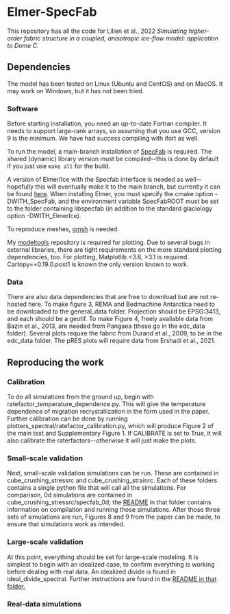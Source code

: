 # Elmer-SpecFab

This repository has all the code for Lilien et al., 2022 *Simulating higher-order fabric structure in a coupled, anisotropic ice-flow model: application to Dome C*.

## Dependencies
The model has been tested on Linux (Ubuntu and CentOS) and on MacOS. It may work on Windows, but it has not been tried.

### Software
Before starting installation, you need an up-to-date Fortran compiler. It needs to support large-rank arrays, so assuming that you use GCC, version 9 is the minimum. We have had success compiling with ifort as well.

To run the model, a main-branch installation of [SpecFab](https://github.com/nicholasmr/specfab) is required. The shared (dynamic) library version must be compiled--this is done by default if you just use `make all` for the build.

A version of Elmer/Ice with the Specfab interface is needed as well--hopefully this will eventually make it to the main branch, but currently it can be found [here](https://github.com/dlilien/elmerfem/tree/spectral). When installing Elmer, you must specify the cmake option -DWITH_SpecFab, and the environment variable SpecFabROOT must be set to the folder containing libspecfab (in addition to the standard glaciology option -DWITH_ElmerIce).

To reproduce meshes, [gmsh](https://gmsh.info) is needed.

My [modeltools](https://github.com/dlilien/modeltools) repository is required for plotting.
Due to several bugs in external libraries, there are tight requirements on the more standard plotting dependencies, too.
For plotting, Matplotlib <3.6, >3.1 is required.
Cartopy==0.19.0.post1 is known the only version known to work.

### Data
There are also data dependencies that are free to download but are not re-hosted here. To make figure 3, REMA and Bedmachine Antarctica need to be downloaded to the general_data folder. Projection should be EPSG:3413, and each should be a geotif. To make Figure 4, freely available data from Bazin et al., 2013, are needed from Pangaea (these go in the edc_data folder). Several plots require the fabric from Durand et al., 2009, to be in the edc_data folder. The pRES plots will require data from Ershadi et al., 2021.

## Reproducing the work

### Calibration
To do all simulations from the ground up, begin with ratefactor_temperature_dependence.py. This will give the temperature dependence of migration recrystallization in the form used in the paper. Further calibration can be done by running plotters_spectral/ratefactor_calibration.py, which will produce Figure 2 of the main text and Supplementary Figure 1. If CALIBRATE is set to True, it will also calibrate the raterfactors--otherwise it will just make the plots.

### Small-scale validation
Next, small-scale validation simulations can be run. These are contained in cube_crushing_stressrc and cube_crushing_strainrc. Each of these folders contains a single python file that will call all the simulations. For comparison, 0d simulations are contained in cube_crushing_stressrc/specfab_0d; the [README](cube_crushing_strainrc/specfab_0d/README.md) in that folder contains information on compilation and running those simulations. After those three sets of simulations are run, Figures 8 and 9 from the paper can be made, to ensure that simulations work as intended.

### Large-scale validation
At this point, everything should be set for large-scale modeling. It is simplest to begin with an idealized case, to confirm everything is working before dealing with real data. An idealized divide is found in ideal_divide_spectral. Further instructions are found in the [README in that folder.](ideal_divide_spectral/README.md)

### Real-data simulations
